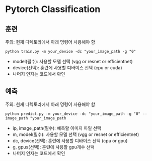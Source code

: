 # Pytorch Classification
## 훈련
주의: 현재 디렉토리에서 아래 명령어 사용해야 함
```shell
python train.py -m your_device -dc "your_image_path -g "0"
```
- model(필수): 사용할 모델 선택 (vgg or resnet or efficientnet)
- device(선택): 훈련에 사용할 디바이스 선택 (cpu or cuda)
- 나머지 인자는 코드에서 확인
## 예측
주의: 현재 디렉토리에서 아래 명령어 사용해야 함
```shell
python predict.py -m your_device -dc "your_image_path -g "0" --image_path "your_image_path
```
- ip, image_path(필수): 예측할 이미지 파일 선택
- m, model(필수): 사용할 모델 선택 (vgg or resnet or efficientnet)
- dc, device(선택): 훈련에 사용할 디바이스 선택 (cpu or gpu)
- g, gpus(선택): 훈련에 사용할 gpu개수 선택
- 나머지 인자는 코드에서 확인